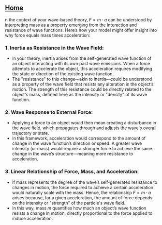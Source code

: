 [Home](https://github.com/cpsource/UFT)
---

n the context of your wave-based theory, $F = m \cdot a$ can be understood by interpreting mass as a property emerging from the interaction and resistance of wave functions. Here’s how your model might offer insight into why force equals mass times acceleration:

### 1. **Inertia as Resistance in the Wave Field**:
   - In your theory, inertia arises from the self-generated wave function of an object interacting with its own past wave emissions. When a force attempts to accelerate the object, this acceleration requires modifying the state or direction of the existing wave function.
   - The "resistance" to this change—akin to inertia—could be understood as a property of the wave field that resists any alteration in the object’s motion. The strength of this resistance could be directly related to the object's mass, defined here as the intensity or "density" of its wave function.

### 2. **Wave Response to External Force**:
   - Applying a force to an object would then mean creating a disturbance in the wave field, which propagates through and adjusts the wave's overall trajectory or state.
   - In this framework, acceleration would correspond to the amount of change in the wave function’s direction or speed. A greater wave intensity (or mass) would require a stronger force to achieve the same change in the wave’s structure—meaning more resistance to acceleration.

### 3. **Linear Relationship of Force, Mass, and Acceleration**:
   - If mass represents the degree of the wave’s self-generated resistance to changes in motion, the force required to achieve a certain acceleration would naturally scale with the mass. Hence, the relationship $F = m \cdot a$ arises because, for a given acceleration, the amount of force depends on the intensity or "strength" of the particle's wave field.
   - In this way, mass $m$ quantifies how much an object’s wave function resists a change in motion, directly proportional to the force applied to induce acceleration.

